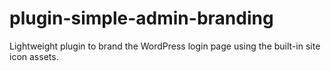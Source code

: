# plugin-simple-admin-branding
Lightweight plugin to brand the WordPress login page using the built-in site icon assets.
